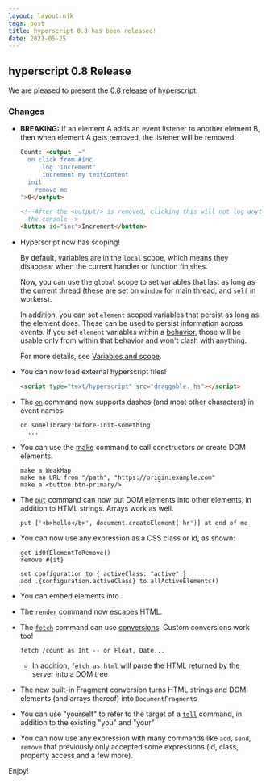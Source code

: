 ```yaml
---
layout: layout.njk
tags: post
title: hyperscript 0.8 has been released!
date: 2021-05-25
---
```


## hyperscript 0.8 Release

We are pleased to present the
[0.8 release](https://unpkg.com/browse/hyperscript.org@0.8/)
of hyperscript.

### Changes

- **BREAKING:** If an element A adds an event listener to another element B, then
  when element A gets removed, the listener will be removed.

  ```html
  Count: <output _="
  	on click from #inc
  		log 'Increment'
  		increment my textContent
    init
  	  remove me
  ">0</output>

  <!--After the <output/> is removed, clicking this will not log anything to
    the console-->
  <button id="inc">Increment</button>
  ```

- Hyperscript now has scoping!

  By default, variables are in the `local` scope, which means they disappear
  when the current handler or function finishes.

  Now, you can use the `global` scope to set variables that last as long as the
  current thread (these are set on `window` for main thread, and `self` in
  workers).

  In addition, you can set `element` scoped variables that persist as long as
  the element does. These can be used to persist information across events.
  If you set `element` variables within a [behavior](/features/behavior),
  those will be usable only from within that behavior and won't clash with
  anything.

  For more details, see [Variables and scope](/docs/#variables_and_scope).

- You can now load external hyperscript files!

  ```html
  <script type="text/hyperscript" src="draggable._hs"></script>
  ```

- The [`on`](/commands/on) command now supports dashes (and most other characters) in event
  names.

  ```hyperscript
  on somelibrary:before-init-something
    ...
  ```

- You can use the [make](/commands/make) command to call constructors or
  create DOM elements.

  ```hyperscript
  make a WeakMap
  make an URL from "/path", "https://origin.example.com"
  make a <button.btn-primary/>
  ```

- The [`put`](/commands/put) command can now put DOM elements into other
  elements, in addition to HTML strings. Arrays work as well.

  ```hyperscript
  put ['<b>hello</b>', document.createElement('hr')] at end of me
  ```

- You can now use any expression as a CSS class or id, as shown:

  ```hyperscript
  get idOfElementToRemove()
  remove #{it}
  ```

  ```hyperscript
  set configuration to { activeClass: "active" }
  add .{configuration.activeClass} to allActiveElements()
  ```

- You can embed elements into

- The [`render`](/commands/render) command now escapes HTML.

- The [`fetch`](/commands/fetch) command can use [conversions](/expressions/as).
  Custom conversions work too!

  ```hyperscript
  fetch /count as Int -- or Float, Date...
  ```

  - In addition, `fetch as html` will parse the HTML returned by the server
    into a DOM tree

- The new built-in Fragment conversion turns HTML strings and DOM elements
  (and arrays thereof) into `DocumentFragment`s

- You can use "yourself" to refer to the target of a [`tell`](/commands/tell)
  command, in addition to the existing "you" and "your"

- You can now use any expression with many commands like `add`, `send`, `remove`
  that previously only accepted some expressions (id, class, property access
  and a few more).

Enjoy!
